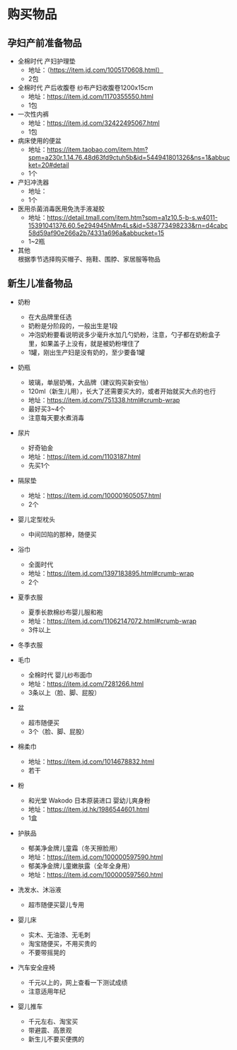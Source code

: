 # 购买物品

## 孕妇产前准备物品
- 全棉时代 产妇护理垫
  - 地址：（https://item.jd.com/1005170608.html） 
  - 2包
- 全棉时代 产后收腹卷 纱布产妇收腹卷1200x15cm 
  - 地址：https://item.jd.com/1170355550.html
  - 1包
- 一次性内裤
  - 地址：https://item.jd.com/32422495067.html
  - 1包
- 病床使用的便盆
  - 地址：https://item.taobao.com/item.htm?spm=a230r.1.14.76.48d63fd9ctuh5b&id=544941801326&ns=1&abbucket=20#detail
  - 1个
- 产妇冲洗器
  - 地址：
  - 1个
- 医用杀菌消毒医用免洗手液凝胶
  - 地址：https://detail.tmall.com/item.htm?spm=a1z10.5-b-s.w4011-15391041376.60.5e294945hMm4Ls&id=538773498233&rn=d4cabc58d59af90e266a2b74331a696a&abbucket=15
  - 1~2瓶
- 其他  
  根据季节选择购买帽子、拖鞋、围脖、家居服等物品

## 新生儿准备物品
- 奶粉   
  - 在大品牌里任选
  - 奶粉是分阶段的，一般出生是1段
  - 冲泡奶粉要看说明说多少毫升水加几勺奶粉，注意，勺子都在奶粉盒子里，如果盖子上没有，就是被奶粉埋住了
  - 1罐，刚出生产妇是没有奶的，至少要备1罐
- 奶瓶
  - 玻璃，单层奶嘴，大品牌（建议购买新安怡）
  - 120ml（新生儿用），长大了还需要买大的，或者开始就买大点的也行
  - 地址：https://item.jd.com/751338.html#crumb-wrap
  - 最好买3~4个
  - 注意每天要水煮消毒
- 尿片
  - 好奇铂金
  - 地址：https://item.jd.com/1103187.html
  - 先买1个
- 隔尿垫
  - 地址：https://item.jd.com/100001605057.html
  - 2个
- 婴儿定型枕头   
  - 中间凹陷的那种，随便买
- 浴巾
  - 全面时代
  - 地址：https://item.jd.com/1397183895.html#crumb-wrap
  - 2个
- 夏季衣服
  - 夏季长款棉纱布婴儿服和袍
  - 地址：https://item.jd.com/11062147072.html#crumb-wrap
  - 3件以上
- 冬季衣服

- 毛巾
  - 全棉时代 婴儿纱布面巾
  - 地址：https://item.jd.com/7281266.html
  - 3条以上（脸、脚、屁股）
- 盆
  - 超市随便买
  - 3个（脸、脚、屁股）
- 棉柔巾
  - 地址：https://item.jd.com/1014678832.html
  - 若干
- 粉
  - 和光堂 Wakodo 日本原装进口 婴幼儿爽身粉
  - 地址：https://item.jd.hk/1986544601.html
  - 1盒
- 护肤品
  - 郁美净金牌儿童霜（冬天擦脸用）
  - 地址：https://item.jd.com/100000597590.html
  - 郁美净金牌儿童嫩肤露（全年全身用）
  - 地址：https://item.jd.com/100000597560.html
- 洗发水、沐浴液
  - 超市随便买婴儿专用
- 婴儿床
  - 实木、无油漆、无毛刺
  - 淘宝随便买，不用买贵的
  - 不要带摇晃的
- 汽车安全座椅
  - 千元以上的，网上查看一下测试成绩
  - 注意适用年纪
- 婴儿推车
  - 千元左右、淘宝买
  - 带避震、高景观
  - 新生儿不要买便携的